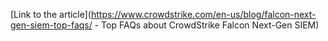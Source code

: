 [Link to the article](https://www.crowdstrike.com/en-us/blog/falcon-next-gen-siem-top-faqs/ - Top FAQs about CrowdStrike Falcon Next-Gen SIEM)
